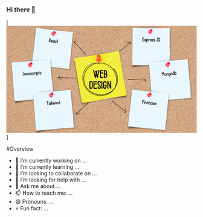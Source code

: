 ### Hi there 👋
[![cover image](https://raw.githubusercontent.com/SaddamHossain07/SaddamHossain07/main/images/cover.png "web design")]


#Overview

- 🔭 I’m currently working on ...
- 🌱 I’m currently learning ...
- 👯 I’m looking to collaborate on ...
- 🤔 I’m looking for help with ...
- 💬 Ask me about ...
- 📫 How to reach me: ...
- 😄 Pronouns: ...
- ⚡ Fun fact: ...
